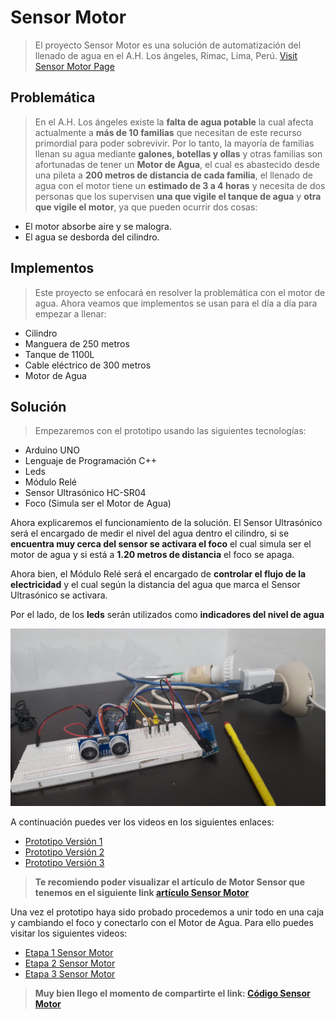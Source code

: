 # **Sensor Motor**

> El proyecto Sensor Motor es una solución de automatización del llenado de agua en el A.H. Los ángeles, Rimac, Lima, Perú. [Visit Sensor Motor Page](https://estivenmayhuay.github.io/Sensor_Motor/)

## **Problemática**

> En el A.H. Los ángeles existe la **falta de agua potable** la cual afecta actualmente a **más de 10 familias** que necesitan de este recurso primordial para poder sobrevivir. Por lo tanto, la mayoría de familias llenan su agua mediante **galones, botellas y ollas** y otras familias son afortunadas de tener un **Motor de Agua**, el cual es abastecido desde una pileta a **200 metros de distancia de cada familia**, el llenado de agua con el motor tiene un **estimado de 3 a 4 horas** y necesita de dos personas que los supervisen **una que vigile el tanque de agua** y **otra que vigile el motor**, ya que pueden ocurrir dos cosas:

- El motor absorbe aire y se malogra.
- El agua se desborda del cilindro.

## **Implementos**

> Este proyecto se enfocará en resolver la problemática con el motor de agua. Ahora veamos que implementos se usan para el día a día para empezar a llenar:

- Cilindro
- Manguera de 250 metros
- Tanque de 1100L
- Cable eléctrico de 300 metros
- Motor de Agua

## **Solución**

> Empezaremos con el prototipo usando las siguientes tecnologías:

- Arduino UNO
- Lenguaje de Programación C++
- Leds
- Módulo Relé
- Sensor Ultrasónico HC-SR04
- Foco (Simula ser el Motor de Agua)

Ahora explicaremos el funcionamiento de la solución. El Sensor Ultrasónico será el encargado de medir el nivel del agua dentro el cilindro, si se **encuentra muy cerca del sensor se activara el foco** el cual simula ser el motor de agua y si está a **1.20 metros de distancia** el foco se apaga.

Ahora bien, el Módulo Relé será el encargado de **controlar el flujo de la electricidad** y el cual según la distancia del agua que marca el Sensor Ultrasónico se activara.

Por el lado, de los **leds** serán utilizados como **indicadores del nivel de agua**

![prototipo 1](./images/prototipo-1.jpg)

A continuación puedes ver los videos en los siguientes enlaces:

- <a href="https://photos.app.goo.gl/N4d4sAgYzijdLjs77" target="_blank">Prototipo Versión 1</a>
- <a href="https://photos.app.goo.gl/sG4D5LmS6tSad1cR7" target="_blank">Prototipo Versión 2</a>
- <a href="https://photos.app.goo.gl/X8pgdvEnriMpY8ow6" target="_blank">Prototipo Versión 3</a>

> **Te recomiendo poder visualizar el artículo de Motor Sensor que tenemos en el siguiente link <a href="https://docs.google.com/document/d/1LZh7AD2zAPLYuGrPkCb-wTpeIQNHzUtp/edit?usp=sharing&ouid=100122233230064323524&rtpof=true&sd=true" target="_blank">artículo Sensor Motor</a>**

Una vez el prototipo haya sido probado procedemos a unir todo en una caja y cambiando el foco y conectarlo con el Motor de Agua. Para ello puedes visitar los siguientes videos:

- <a href="https://photos.app.goo.gl/Rt6ZkvcJ3gvi6vANA" target="_blank">Etapa 1 Sensor Motor</a>
- <a href="https://photos.app.goo.gl/DKRVKwXbf42iD6An6" target="_blank">Etapa 2 Sensor Motor</a>
- <a href="https://photos.app.goo.gl/EqfdcVMevNAz9zgz8" target="_blank">Etapa 3 Sensor Motor</a>

> **Muy bien llego el momento de compartirte el link: [Código Sensor Motor](./sensormotor.ino)**
